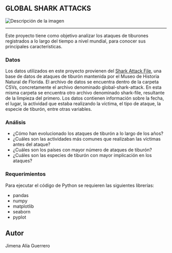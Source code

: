 ## **GLOBAL SHARK ATTACKS** 
<image src="https://www.anipedia.net/imagenes/tiburon-blanco-1.jpg" alt="Descripción de la imagen">

---------
Este proyecto tiene como objetivo analizar los ataques de tiburones registrados a lo largo del tiempo a nivel mundial, para conocer sus principales características. 

  
### Datos

Los datos utilizados en este proyecto provienen del [Shark Attack File](https://www.sharkattackfile.net/), una base de datos de ataques de tiburón mantenida por el Museo de Historia Natural de Florida. El archivo de datos se encuentra dentro de la carpeta CSVs, concretamente el archivo denominado global-shark-attack. En esta misma carpeta se encuentra otro archivo denominado shark-file, resultante de la limpieza del primero. 
Los datos contienen información sobre la fecha, el lugar, la actividad que estaba realizando la víctima, el tipo de ataque, la especie de tiburón, entre otras variables.
  
### Análisis

- ¿Cómo han evolucionado los ataques de tiburón a lo largo de los años?
- ¿Cuáles son las actividades más comunes que realizaban las víctimas antes del ataque?
- ¿Cuáles son los países con mayor número de ataques de tiburón?
- ¿Cuáles son las especies de tiburón con mayor implicación en los ataques?
 
### Requerimientos
Para ejecutar el código de Python se requieren las siguientes librerías:
- pandas
- numpy
- matplotlib
- seaborn
- pyplot

## Autor
Jimena Alía Guerrero
